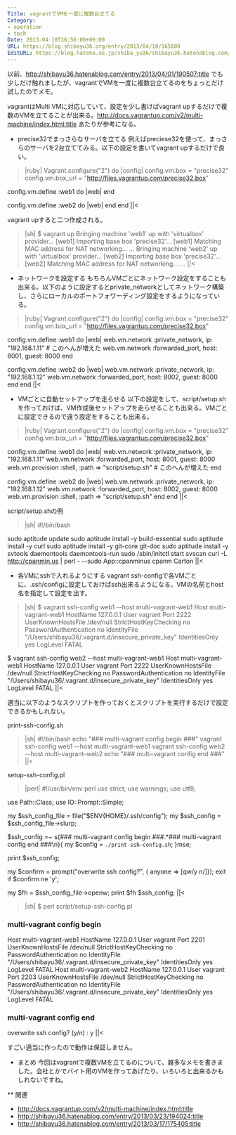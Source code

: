 ```yaml
---
Title: vagrantでVMを一度に複数台立てる
Category:
- operation
- tech
Date: 2013-04-10T16:56:00+09:00
URL: https://blog.shibayu36.org/entry/2013/04/10/165600
EditURL: https://blog.hatena.ne.jp/shiba_yu36/shibayu36.hatenablog.com/atom/entry/6435988827676900884
---
```


以前、http://shibayu36.hatenablog.com/entry/2013/04/01/190507:title でも少しだけ触れましたが、vagrantでVMを一度に複数台立てるのをちょっとだけ試したのでメモ。

vagrantはMulti VMに対応していて、設定を少し書けばvagrant upするだけで複数のVMを立てることが出来る。http://docs.vagrantup.com/v2/multi-machine/index.html:title あたりが参考になる。

* precise32でまっさらなサーバを立てる
例えばpreciese32を使って、まっさらのサーバを2台立ててみる。以下の設定を書いてvagrant upするだけで良い。
>|ruby|
Vagrant.configure("2") do |config|
  config.vm.box = "precise32"
  config.vm.box_url = "http://files.vagrantup.com/precise32.box"

  config.vm.define :web1 do |web|
  end

  config.vm.define :web2 do |web|
  end
end
||<

vagrant upすると二つ作成される。
>|sh|
$ vagrant up
Bringing machine 'web1' up with 'virtualbox' provider...
[web1] Importing base box 'precise32'...
[web1] Matching MAC address for NAT networking...
...
Bringing machine 'web2' up with 'virtualbox' provider...
[web2] Importing base box 'precise32'...
[web2] Matching MAC address for NAT networking...
...
||<

* ネットワークを設定する
もちろんVMごとにネットワーク設定をすることも出来る。以下のように設定するとprivate_networkとしてネットワーク構築し、さらにローカルのポートフォワーディング設定をするようになっている。
>|ruby|
Vagrant.configure("2") do |config|
  config.vm.box = "precise32"
  config.vm.box_url = "http://files.vagrantup.com/precise32.box"

  config.vm.define :web1 do |web|
    web.vm.network :private_network, ip: "192.168.1.11" # このへんが増えた
    web.vm.network :forwarded_port, host: 8001, guest: 8000
  end

  config.vm.define :web2 do |web|
    web.vm.network :private_network, ip: "192.168.1.12"
    web.vm.network :forwarded_port, host: 8002, guest: 8000
  end
end
||<

* VMごとに自動セットアップを走らせる
以下の設定をして、script/setup.shを作っておけば、VM作成後セットアップを走らせることも出来る。VMごとに設定できるので違う設定をすることも出来る。
>|ruby|
Vagrant.configure("2") do |config|
  config.vm.box = "precise32"
  config.vm.box_url = "http://files.vagrantup.com/precise32.box"

  config.vm.define :web1 do |web|
    web.vm.network :private_network, ip: "192.168.1.11"
    web.vm.network :forwarded_port, host: 8001, guest: 8000
    web.vm.provision :shell, :path => "script/setup.sh" # このへんが増えた
  end

  config.vm.define :web2 do |web|
    web.vm.network :private_network, ip: "192.168.1.12"
    web.vm.network :forwarded_port, host: 8002, guest: 8000
    web.vm.provision :shell, :path => "script/setup.sh"
  end
end
||<

script/setup.shの例
>|sh|
#!/bin/bash

sudo aptitude update
sudo aptitude install -y build-essential
sudo aptitude install -y curl
sudo aptitude install -y git-core git-doc
sudo aptitude install -y svtools daemontools daemontools-run
sudo /sbin/initctl start svscan
curl -L http://cpanmin.us | perl - --sudo App::cpanminus
cpanm Carton
||<

* 各VMにsshで入れるようにする
vagrant ssh-configで各VMごとに、.ssh/configに設定しておけばssh出来るようになる。VMの名前とhost名を指定して設定を出す。
>|sh|
$ vagrant ssh-config web1 --host multi-vagrant-web1
Host multi-vagrant-web1
  HostName 127.0.0.1
  User vagrant
  Port 2222
  UserKnownHostsFile /dev/null
  StrictHostKeyChecking no
  PasswordAuthentication no
  IdentityFile "/Users/shibayu36/.vagrant.d/insecure_private_key"
  IdentitiesOnly yes
  LogLevel FATAL

$ vagrant ssh-config web2 --host multi-vagrant-web1
Host multi-vagrant-web1
  HostName 127.0.0.1
  User vagrant
  Port 2222
  UserKnownHostsFile /dev/null
  StrictHostKeyChecking no
  PasswordAuthentication no
  IdentityFile "/Users/shibayu36/.vagrant.d/insecure_private_key"
  IdentitiesOnly yes
  LogLevel FATAL
||<

適当に以下のようなスクリプトを作っておくとスクリプトを実行するだけで設定できるかもしれない。

print-ssh-config.sh
>|sh|
#!/bin/bash
echo "### multi-vagrant config begin ###"
vagrant ssh-config web1 --host multi-vagrant-web1
vagrant ssh-config web2 --host multi-vagrant-web2
echo "### multi-vagrant config end ###"
||<

setup-ssh-config.pl
>|perl|
#!/usr/bin/env perl
use strict;
use warnings;
use utf8;

use Path::Class;
use IO::Prompt::Simple;

my $ssh_config_file = file("$ENV{HOME}/.ssh/config");
my $ssh_config = $ssh_config_file->slurp;

$ssh_config =~ s{### multi-vagrant config begin ###.*### multi-vagrant config end ###\n}{
    my $config = `./print-ssh-config.sh`;
}mse;

print $ssh_config;

my $confirm = prompt("overwrite ssh config?", { anyone => [qw/y n/]});
exit if $confirm ne 'y';

my $fh = $ssh_config_file->openw;
print $fh $ssh_config;
||<

>|sh|
$ perl script/setup-ssh-config.pl

### multi-vagrant config begin ###
Host multi-vagrant-web1
  HostName 127.0.0.1
  User vagrant
  Port 2201
  UserKnownHostsFile /dev/null
  StrictHostKeyChecking no
  PasswordAuthentication no
  IdentityFile "/Users/shibayu36/.vagrant.d/insecure_private_key"
  IdentitiesOnly yes
  LogLevel FATAL
Host multi-vagrant-web2
  HostName 127.0.0.1
  User vagrant
  Port 2203
  UserKnownHostsFile /dev/null
  StrictHostKeyChecking no
  PasswordAuthentication no
  IdentityFile "/Users/shibayu36/.vagrant.d/insecure_private_key"
  IdentitiesOnly yes
  LogLevel FATAL
### multi-vagrant config end ###
overwrite ssh config? (y/n) : y
||<

すごい適当に作ったので動作は保証しません。

* まとめ
今回はvagrantで複数VMを立てるのについて、雑多なメモを書きました。会社とかでバイト用のVMを作ってあげたり、いろいろと出来るかもしれないですね。

** 関連
- http://docs.vagrantup.com/v2/multi-machine/index.html:title
- http://shibayu36.hatenablog.com/entry/2013/03/23/194024:title
- http://shibayu36.hatenablog.com/entry/2013/03/17/175405:title
